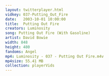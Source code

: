 ```yaml
---
layout: twitterplayer.html
vidkey: 037-Putting_Out_Fire
date:   2003-10-01 10:00:00
title:  Putting Out Fire
creators: Luminosity
song: Putting Out Fire (With Gasoline)
artist: David Bowie
width: 848
height: 480
fandoms: Angel
mp4: Luminosity - 037 - Putting Out Fire.m4v
mp4size: 55.41 MB
collection: playerVids
---
```


  <div>
  
  </div>
  